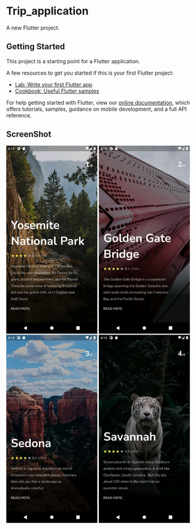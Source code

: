 # Trip_application

A new Flutter project.

## Getting Started

This project is a starting point for a Flutter application.

A few resources to get you started if this is your first Flutter project:

- [Lab: Write your first Flutter app](https://flutter.dev/docs/get-started/codelab)
- [Cookbook: Useful Flutter samples](https://flutter.dev/docs/cookbook)

For help getting started with Flutter, view our
[online documentation](https://flutter.dev/docs), which offers tutorials,
samples, guidance on mobile development, and a full API reference.

## ScreenShot

<img src="assest/images/screenshot/yosemite_screenshot.jpg" height="500em" /> <img src="assest/images/screenshot/golden_screenshot.jpg" height="500em" />
<img src="assest/images/screenshot/sedona_screenshot.jpg" height="500em" /> <img src="assest/images/screenshot/savannah_screenshot.jpg" height="500em" />
